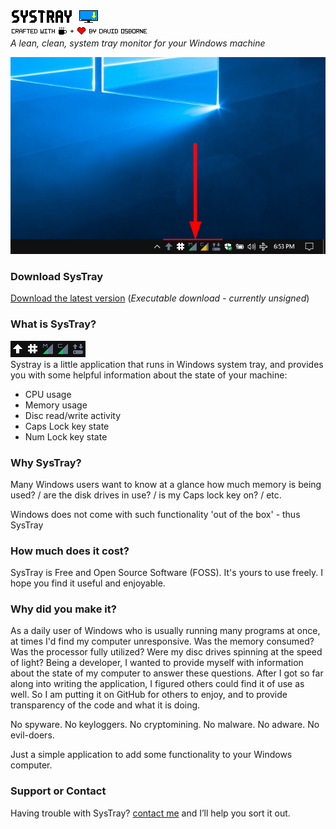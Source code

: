 ![SysTray logo](assets/systray.png)<br>
![Crafted by](assets/craftedby.png)<br>
*A lean, clean, system tray monitor for your Windows machine*

![Systray In Taskbar](assets/Desktop-00.png)

### Download SysTray
[Download the latest version](https://github.com/david-osborne/SysTray/releases/tag/v0.1-beta)  (*Executable download - currently unsigned*)

### What is SysTray?
![SysTray Animated](assets/SysTray.gif)<br>
Systray is a little application that runs in Windows system tray, and provides you with some helpful information about the state of your machine:
- CPU usage
- Memory usage
- Disc read/write activity
- Caps Lock key state
- Num Lock key state

### Why SysTray?
Many Windows users want to know at a glance how much memory is being used? / are the disk drives in use? / is my Caps lock key on? / etc.

Windows does not come with such functionality 'out of the box' - thus SysTray

### How much does it cost?
SysTray is Free and Open Source Software (FOSS).  It's yours to use freely.  I hope you find it useful and enjoyable.

### Why did you make it?
As a daily user of Windows who is usually running many programs at once, at times I'd find my computer unresponsive.  Was the memory consumed?  Was the processor fully utilized?  Were my disc drives spinning at the speed of light?  Being a developer, I wanted to provide myself with information about the state of my computer to answer these questions.  After I got so far along into writing the application, I figured others could find it of use as well.  So I am putting it on GitHub for others to enjoy, and to provide transparency of the code and what it is doing.

No spyware.  No keyloggers.  No cryptomining.  No malware.  No adware.  No evil-doers.

Just a simple application to add some functionality to your Windows computer.

### Support or Contact

Having trouble with SysTray? [contact me](mailto://systray@outlook.com) and I’ll help you sort it out.
